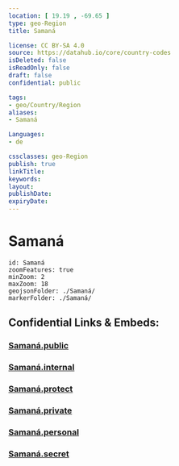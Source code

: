 ```yaml
---
location: [ 19.19 , -69.65 ] 
type: geo-Region
title: Samaná

license: CC BY-SA 4.0
source: https://datahub.io/core/country-codes
isDeleted: false
isReadOnly: false
draft: false
confidential: public

tags:
- geo/Country/Region
aliases:
- Samaná

Languages:
- de

cssclasses: geo-Region
publish: true
linkTitle: 
keywords: 
layout: 
publishDate: 
expiryDate: 
---
```


# Samaná

```leaflet
id: Samaná
zoomFeatures: true 
minZoom: 2 
maxZoom: 18
geojsonFolder: ./Samaná/
markerFolder: ./Samaná/
```


## Confidential Links & Embeds: 

### [Samaná.public](/_public/\Earth\Continent\America~Caribbean\Dominican_Rep\provinces~Dominican_RepSamaná.public.md) 

### [Samaná.internal](/_internal/\Earth\Continent\America~Caribbean\Dominican_Rep\provinces~Dominican_RepSamaná.internal.md) 

### [Samaná.protect](/_protect/\Earth\Continent\America~Caribbean\Dominican_Rep\provinces~Dominican_RepSamaná.protect.md) 

### [Samaná.private](/_private/\Earth\Continent\America~Caribbean\Dominican_Rep\provinces~Dominican_RepSamaná.private.md) 

### [Samaná.personal](/_personal/\Earth\Continent\America~Caribbean\Dominican_Rep\provinces~Dominican_RepSamaná.personal.md) 

### [Samaná.secret](/_secret/\Earth\Continent\America~Caribbean\Dominican_Rep\provinces~Dominican_RepSamaná.secret.md)

